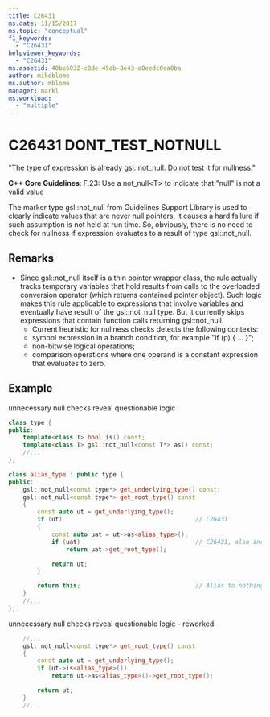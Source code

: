 ```yaml
---
title: C26431
ms.date: 11/15/2017
ms.topic: "conceptual"
f1_keywords:
  - "C26431"
helpviewer_keywords:
  - "C26431"
ms.assetid: 40be6032-c8de-49ab-8e43-e8eedc0ca0ba
author: mikeblome
ms.author: mblome
manager: markl
ms.workload:
  - "multiple"
---
```


# C26431 DONT_TEST_NOTNULL

"The type of expression is already gsl::not_null. Do not test it for nullness."

**C++ Core Guidelines**:
F.23: Use a not_null\<T> to indicate that "null" is not a valid value

The marker type gsl::not_null from Guidelines Support Library is used to clearly indicate values that are never null pointers. It causes a hard failure if such assumption is not held at run time. So, obviously, there is no need to check for nullness if expression evaluates to a result of type gsl::not_null.

## Remarks

- Since gsl::not_null itself is a thin pointer wrapper class, the rule actually tracks temporary variables that hold results from calls to the overloaded conversion operator (which returns contained pointer object). Such logic makes this rule applicable to expressions that involve variables and eventually have result of the gsl::not_null type. But it currently skips expressions that contain function calls returning gsl::not_null.
  - Current heuristic for nullness checks detects the following contexts:
  - symbol expression in a branch condition, for example "if (p) { ... }";
  - non-bitwise logical operations;
  - comparison operations where one operand is a constant expression that evaluates to zero.

## Example

unnecessary null checks reveal questionable logic

```cpp
class type {
public:
    template<class T> bool is() const;
    template<class T> gsl::not_null<const T*> as() const;
    //...
};

class alias_type : public type {
public:
    gsl::not_null<const type*> get_underlying_type() const;
    gsl::not_null<const type*> get_root_type() const
    {
        const auto ut = get_underlying_type();
        if (ut)                                     // C26431
        {
            const auto uat = ut->as<alias_type>();
            if (uat)                                // C26431, also incorrect use of API!
                return uat->get_root_type();

            return ut;
        }

        return this;                                // Alias to nothing? Actually, dead code!
    }
    //...
};
```

unnecessary null checks reveal questionable logic - reworked

```cpp
    //...
    gsl::not_null<const type*> get_root_type() const
    {
        const auto ut = get_underlying_type();
        if (ut->is<alias_type>())
            return ut->as<alias_type>()->get_root_type();

        return ut;
    }
    //...
```
